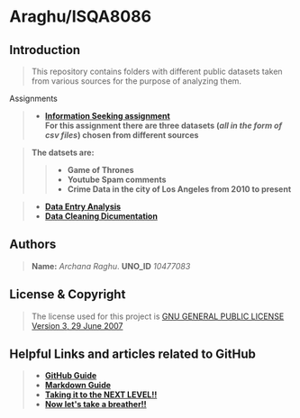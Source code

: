 # Araghu/ISQA8086

## **Introduction**

> This repository contains folders with different public datasets taken from various sources for the purpose of analyzing them.


 Assignments

> * [**Information Seeking assignment**](https://github.com/ArchanaRaghu512/Araghu8086)   
> **For this assignment there are three datasets (_all in the form of csv files_) chosen from different sources**

> **The datsets are:**
>> * **Game of Thrones**
>> * **Youtube Spam comments**
>> * **Crime Data in the city of Los Angeles from 2010 to present**

> * [**Data Entry Analysis**](https://github.com/ArchanaRaghu512/Araghu8086)    
> * [**Data Cleaning Dicumentation**](https://github.com/ArchanaRaghu512/Araghu8086)

## **Authors**

> **Name:** _Archana Raghu_. 
> **UNO_ID** _10477083_

## **License & Copyright**

> The license used for this project is [GNU GENERAL PUBLIC LICENSE Version 3, 29 June 2007](https://github.com/ArchanaRaghu512/Araghu8086/blob/master/LICENSE)

## **Helpful Links and articles related to GitHub**

> * [**GitHub Guide**](https://guides.github.com/activities/hello-world/)   
> * [**Markdown Guide**](https://www.markdownguide.org)   
> * [**Taking it to the NEXT LEVEL!!**](https://www.codeschool.com/courses/mastering-github)     
> * [**Now let's take a breather!!**](https://i.pinimg.com/736x/74/56/0e/74560e4271d599f06e4b93e71f4a3836--calvin-and-hobbes-quotes-calvin--hobbes.jpg)   



